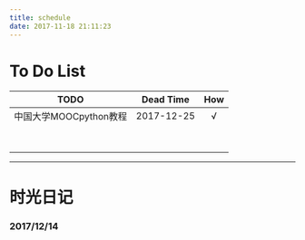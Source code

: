 ```yaml
---
title: schedule
date: 2017-11-18 21:11:23
---
```


# To Do List

|       TODO       | Dead Time  | How  |
| :--------------: | :--------: | :--: |
| 中国大学MOOCpython教程 | 2017-12-25 |  √   |
|                  |            |      |
|                  |            |      |
|                  |            |      |
|                  |            |      |
|                  |            |      |
|                  |            |      |
|                  |            |      |
|                  |            |      |

------



# 时光日记

### 2017/12/14